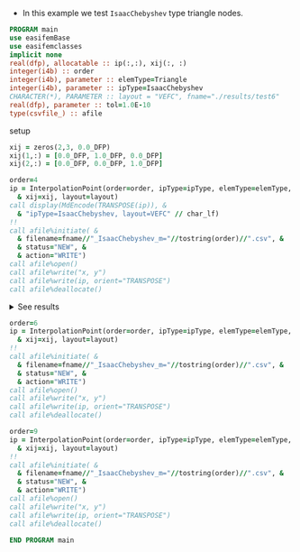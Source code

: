 - In this example we test `IsaacChebyshev` type triangle nodes.

```fortran
PROGRAM main
use easifemBase
use easifemclasses
implicit none
real(dfp), allocatable :: ip(:,:), xij(:, :)
integer(i4b) :: order
integer(i4b), parameter :: elemType=Triangle
integer(i4b), parameter :: ipType=IsaacChebyshev
CHARACTER(*), PARAMETER :: layout = "VEFC", fname="./results/test6"
real(dfp), parameter :: tol=1.0E-10
type(csvfile_) :: afile
```

setup

```fortran
xij = zeros(2,3, 0.0_DFP)
xij(1,:) = [0.0_DFP, 1.0_DFP, 0.0_DFP]
xij(2,:) = [0.0_DFP, 0.0_DFP, 1.0_DFP]
```

```fortran title "ipType=IsaacChebyshev, layout=VEFC"
order=4
ip = InterpolationPoint(order=order, ipType=ipType, elemType=elemType, &
  & xij=xij, layout=layout)
call display(MdEncode(TRANSPOSE(ip)), &
  & "ipType=IsaacChebyshev, layout=VEFC" // char_lf)
!!
call afile%initiate( &
  & filename=fname//"_IsaacChebyshev_m="//tostring(order)//".csv", &
  & status="NEW", &
  & action="WRITE")
call afile%open()
call afile%write("x, y")
call afile%write(ip, orient="TRANSPOSE")
call afile%deallocate()
```

<details>
<summary>See results</summary>
<div>

ipType=IsaacChebyshev, layout=VEFC

|         |         |
| ------- | ------- |
| 0       | 0       |
| 1       | 0       |
| 0       | 1       |
| 0.14645 | 0       |
| 0.5     | 0       |
| 0.85355 | 0       |
| 0.85355 | 0.14645 |
| 0.5     | 0.5     |
| 0.14645 | 0.85355 |
| 0       | 0.85355 |
| 0       | 0.5     |
| 0       | 0.14645 |
| 0.20995 | 0.20995 |
| 0.58009 | 0.20995 |
| 0.20995 | 0.58009 |

</div>
</details>

```fortran title "ipType=IsaacChebyshev, layout=VEFC"
order=6
ip = InterpolationPoint(order=order, ipType=ipType, elemType=elemType, &
  & xij=xij, layout=layout)
!!
call afile%initiate( &
  & filename=fname//"_IsaacChebyshev_m="//tostring(order)//".csv", &
  & status="NEW", &
  & action="WRITE")
call afile%open()
call afile%write("x, y")
call afile%write(ip, orient="TRANSPOSE")
call afile%deallocate()
```

```fortran title "ipType=IsaacChebyshev, layout=VEFC"
order=9
ip = InterpolationPoint(order=order, ipType=ipType, elemType=elemType, &
  & xij=xij, layout=layout)
!!
call afile%initiate( &
  & filename=fname//"_IsaacChebyshev_m="//tostring(order)//".csv", &
  & status="NEW", &
  & action="WRITE")
call afile%open()
call afile%write("x, y")
call afile%write(ip, orient="TRANSPOSE")
call afile%deallocate()
```

```fortran
END PROGRAM main
```
